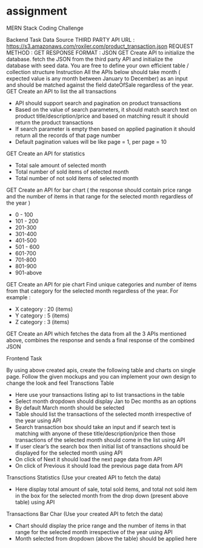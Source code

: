 ﻿# assignment
MERN Stack Coding Challenge

Backend Task
Data Source
THIRD PARTY API URL : https://s3.amazonaws.com/roxiler.com/product_transaction.json
REQUEST METHOD : GET
RESPONSE FORMAT : JSON
GET
Create API to initialize the database. fetch the JSON from the third party API and
initialize the database with seed data. You are free to define your own efficient table /
collection structure
Instruction
All the APIs below should take month ( expected value is any month between
January to December) as an input and should be matched against the field
dateOfSale regardless of the year.
GET
Create an API to list the all transactions
- API should support search and pagination on product transactions
- Based on the value of search parameters, it should match search text on product
title/description/price and based on matching result it should return the product
transactions
- If search parameter is empty then based on applied pagination it should return all the
records of that page number
- Default pagination values will be like page = 1, per page = 10

GET
Create an API for statistics
- Total sale amount of selected month
- Total number of sold items of selected month
- Total number of not sold items of selected month

GET
Create an API for bar chart ( the response should contain price range and the number
of items in that range for the selected month regardless of the year )
- 0 - 100
- 101 - 200
- 201-300
- 301-400
- 401-500
- 501 - 600
- 601-700
- 701-800
- 801-900
- 901-above

GET
Create an API for pie chart Find unique categories and number of items from that
category for the selected month regardless of the year.
For example :
- X category : 20 (items)
- Y category : 5 (items)
- Z category : 3 (items)

GET
Create an API which fetches the data from all the 3 APIs mentioned above, combines
the response and sends a final response of the combined JSON

Frontend Task

By using above created apis, create the following table and charts on single page.
Follow the given mockups and you can implement your own design to change the
look and feel
Transctions Table

- Here use your transactions listing api to list transactions in the table
- Select month dropdown should display Jan to Dec months as an options
- By default March month should be selected
- Table should list the transactions of the selected month irrespective of the
year using API
- Search transaction box should take an input and if search text is matching
with anyone of these title/description/price then those transactions of the
selected month should come in the list using API
- If user clear’s the search box then initial list of transactions should be
displayed for the selected month using API
- On click of Next it should load the next page data from API
- On click of Previous it should load the previous page data from API

Transctions Statistics (Use your created API to fetch the data)

- Here display total amount of sale, total sold items, and total not sold item
in the box for the selected month from the drop down (present above table)
using API

Transactions Bar Char (Use your created API to fetch the data)

- Chart should display the price range and the number of items in that range for
the selected month irrespective of the year using API
- Month selected from dropdown (above the table) should be applied here
